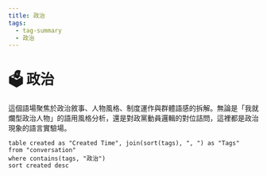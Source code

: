 ```yaml
---
title: 政治
tags:
  - tag-summary
  - 政治
---
```


# 🗳 政治

這個語場聚焦於政治敘事、人物風格、制度運作與群體語感的拆解。無論是「我就爛型政治人物」的語用風格分析，還是對政黨動員邏輯的對位詰問，這裡都是政治現象的語言實驗場。

```dataview
table created as "Created Time", join(sort(tags), ", ") as "Tags"
from "conversation"
where contains(tags, "政治")
sort created desc
```
